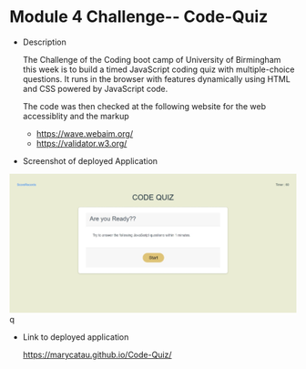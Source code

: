 # Module 4 Challenge-- Code-Quiz

* Description

   The Challenge of the Coding boot camp of University of Birmingham this week is to build a timed JavaScript coding quiz with multiple-choice questions. It runs in the browser with features dynamically using HTML and CSS powered by JavaScript code. 

    The code was then checked at the following website for the web accessiblity and the markup
    * https://wave.webaim.org/
    * https://validator.w3.org/

* Screenshot of deployed Application

![ScreenShot of the deployed application](https://github.com/marycatau/Code-Quiz/blob/main/assets/images/screenshot%20of%20deployed%20application%20(2).jpeg?raw=true)
q

* Link to deployed application

  https://marycatau.github.io/Code-Quiz/
